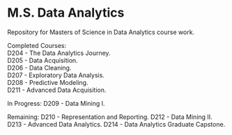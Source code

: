# M.S. Data Analytics
Repository for Masters of Science in Data Analytics course work.

Completed Courses: <br />
D204 - The Data Analytics Journey.      
D205 - Data Acquisition.       
D206 - Data Cleaning.                  
D207 - Exploratory Data Analysis. <br />
D208 - Predictive Modeling. <br />
D211 - Advanced Data Acquisition. <br />

In Progress:
D209 - Data Mining I.

Remaining:
D210 - Representation and Reporting.
D212 - Data Mining II.
D213 - Advanced Data Analytics.
D214 - Data Analytics Graduate Capstone.
